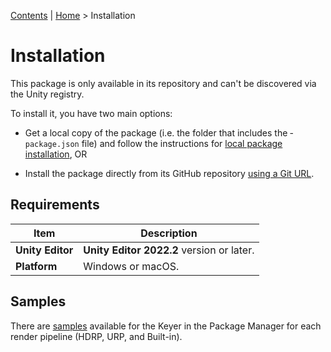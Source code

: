 [Contents](TableOfContents.md) | [Home](index.md) > Installation

# Installation

This package is only available in its repository and can't be discovered via the Unity registry.

To install it, you have two main options:

* Get a local copy of the package (i.e. the folder that includes the ­­`package.json` file) and follow the instructions for [local package installation](https://docs.unity3d.com/Manual/upm-ui-local.html), OR

* Install the package directly from its GitHub repository [using a Git URL](https://docs.unity3d.com/Manual/upm-ui-giturl.html).

## Requirements

|Item |Description |
|---|---|
| **Unity Editor**   | **Unity Editor 2022.2** version or later. |
| **Platform**       | Windows or macOS. |

## Samples

 There are [samples](package-manager-samples.md) available for the Keyer in the Package Manager for each render pipeline (HDRP, URP, and Built-in).
